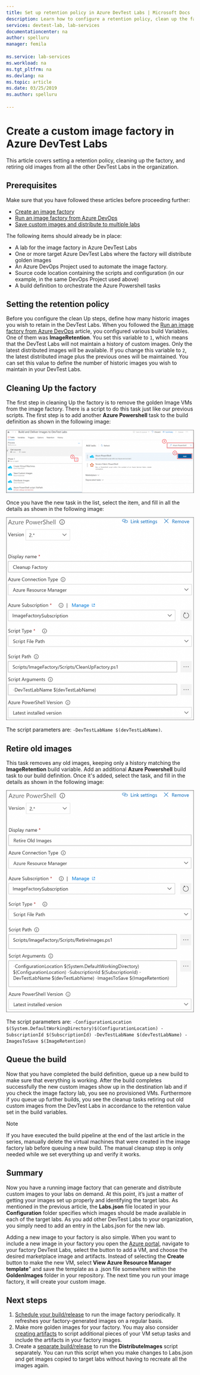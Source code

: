 ```yaml
---
title: Set up retention policy in Azure DevTest Labs | Microsoft Docs
description: Learn how to configure a retention policy, clean up the factory, and retire old images from DevTest Labs. 
services: devtest-lab, lab-services
documentationcenter: na
author: spelluru
manager: femila

ms.service: lab-services
ms.workload: na
ms.tgt_pltfrm: na
ms.devlang: na
ms.topic: article
ms.date: 03/25/2019
ms.author: spelluru

---
```


# Create a custom image factory in Azure DevTest Labs
This article covers setting a retention policy, cleaning up the factory, and retiring old images from all the other DevTest Labs in the organization. 

## Prerequisites
Make sure that you have followed these articles before proceeding further:

- [Create an image factory](image-factory-create.md)
- [Run an image factory from Azure DevOps](image-factory-set-up-devops-lab.md)
- [Save custom images and distribute to multiple labs](image-factory-save-distribute-custom-images.md)

The following items should already be in place:

- A lab for the image factory in Azure DevTest Labs
- One or more target Azure DevTest Labs where the factory will distribute golden images
- An Azure DevOps Project used to automate the image factory.
- Source code location containing the scripts and configuration (in our example, in the same DevOps Project used above)
- A build definition to orchestrate the Azure Powershell tasks
 
## Setting the retention policy
Before you configure the clean Up steps, define how many historic images you wish to retain in the DevTest Labs. When you followed the [Run an image factory from Azure DevOps](image-factory-set-up-devops-lab.md) article, you configured various build Variables. One of them was **ImageRetention**. You set this variable to `1`, which means that the DevTest Labs will not maintain a history of custom images. Only the latest distributed images will be available. If you change this variable to `2`,  the latest distributed image plus the previous ones will be maintained. You can set this value to define the number of historic images you wish to maintain in your DevTest Labs.

## Cleaning Up the factory
The first step in cleaning Up the factory is to remove the golden Image VMs from the image factory. There is a script to do this task just like our previous scripts. The first step is to add another **Azure Powershell** task to the build definition as shown in the following image:

![PowerShell step](./media/set-retention-policy-cleanup/powershell-step.png)

Once you have the new task in the list, select the item, and fill in all the details as shown in the following image:

![Clean up old images PowerShell task](./media/set-retention-policy-cleanup/configure-powershell-task.png)

The script parameters are: `-DevTestLabName $(devTestLabName)`.

## Retire old images 
This task removes any old images, keeping only a history matching the **ImageRetention** build variable. Add an additional **Azure Powershell** build task to our build definition. Once it's added, select the task, and fill in the details as shown in the following image: 

![Retire old images PowerShell task](./media/set-retention-policy-cleanup/retire-old-image-task.png)

The script parameters are: `-ConfigurationLocation $(System.DefaultWorkingDirectory)$(ConfigurationLocation) -SubscriptionId $(SubscriptionId) -DevTestLabName $(devTestLabName) -ImagesToSave $(ImageRetention)`

## Queue the build
Now that you have completed the build definition, queue up a new build to make sure that everything is working. After the build completes successfully the new custom images show up in the destination lab and if you check the image factory lab, you see no provisioned VMs. Furthermore if you queue up further builds, you see the cleanup tasks retiring out old custom images from the DevTest Labs in accordance to the retention value set in the build variables.

> [!NOTE]
> If you have executed the build pipeline at the end of the last article in the series, manually delete the virtual machines that were created in the image factory lab before queuing a new build.  The manual cleanup step is only needed while we set everything up and verify it works.



## Summary
Now you have a running image factory that can generate and distribute custom images to your labs on demand. At this point, it’s just a matter of getting your images set up properly and identifying the target labs. As mentioned in the previous article, the **Labs.json** file located in your **Configuration** folder specifies which images should be made available in each of the target labs. As you add other DevTest Labs to your organization, you simply need to add an entry in the Labs.json for the new lab.

Adding a new image to your factory is also simple. When you want to include a new image in your factory you open the [Azure portal](https://portal.azure.com), navigate to your factory DevTest Labs, select the button to add a VM, and choose the desired marketplace image and artifacts. Instead of selecting the **Create** button to make the new VM, select **View Azure Resource Manager template**” and save the template as a .json file somewhere within the **GoldenImages** folder in your repository. The next time you run your image factory, it will create your custom image.


## Next steps
1. [Schedule your build/release](/azure/devops/pipelines/build/triggers?view=azure-devops&tabs=designer) to run the image factory periodically. It refreshes your factory-generated images on a regular basis.
2. Make more golden images for your factory. You may also consider [creating artifacts](devtest-lab-artifact-author.md) to script additional pieces of your VM setup tasks and include the artifacts in your factory images.
4. Create a [separate build/release](/azure/devops/pipelines/overview?view=azure-devops-2019) to run the **DistributeImages** script separately. You can run this script when you make changes to Labs.json and get images copied to target labs without having to recreate all the images again.

